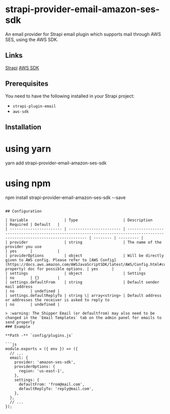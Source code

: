 # strapi-provider-email-amazon-ses-sdk

An email provider for Strapi email plugin which supports mail through AWS SES, using the AWS SDK.

## Links

[Strapi](https://strapi.io)
[AWS SDK](https://docs.aws.amazon.com/AWSJavaScriptSDK/latest/AWS.html)

## Prerequisites

You need to have the following installed in your Strapi project:
* `strapi-plugin-email`
* `aws-sdk`

## Installation

# using yarn
yarn add strapi-provider-email-amazon-ses-sdk

# using npm
npm install strapi-provider-email-amazon-ses-sdk --save

```

## Configuration

| Variable                | Type                    | Description                                                                                                                | Required | Default   |
| ----------------------- | ----------------------- | -------------------------------------------------------------------------------------------------------------------------- | -------- | --------- |
| provider                | string                  | The name of the provider you use                                                                                           | yes      |           |
| providerOptions         | object                  | Will be directly given to AWS config. Please refer to [AWS Config](https://docs.aws.amazon.com/AWSJavaScriptSDK/latest/AWS/Config.html#constructor-property) doc for possible options. | yes      |           |
| settings                | object                  | Settings                                                                                                                   | no       | {}        |
| settings.defaultFrom    | string                  | Default sender mail address                                                                                                | no       | undefined |
| settings.defaultReplyTo | string \| array<string> | Default address or addresses the receiver is asked to reply to                                                             | no       | undefined |

> :warning: The Shipper Email (or defaultfrom) may also need to be changed in the `Email Templates` tab on the admin panel for emails to send properly
### Example

**Path -** `config/plugins.js`

```js
module.exports = ({ env }) => ({
  // ...
  email: {
    provider: 'amazon-ses-sdk',
    providerOptions: {
      region: 'us-east-1',
    },
    settings: {
      defaultFrom: 'from@mail.com',
      defaultReplyTo: 'reply@mail.com',
    },
  },
  // ...
});
```
